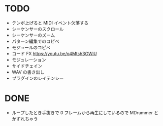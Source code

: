 # TODO

- テンポ上げると MIDI イベント欠落する
- シーケンサーのスクロール
- シーケンサーのズーム
- パターン編集でのコピペ
- モジュールのコピペ
- コード FX https://youtu.be/o4Mtsh3GWiU
- モジュレーション
- サイドチェイン
- WAV の書き出し
- プラグインのレイテンシー

# DONE

- ループしたとき手抜きで 0 フレームから再生にしているので MDrummer とかずれちゃう